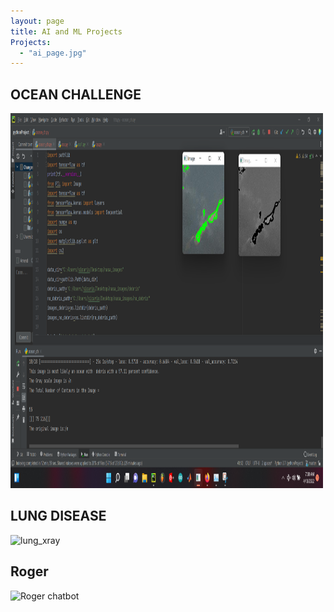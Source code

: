 ```yaml
---
layout: page
title: AI and ML Projects
Projects: 
  - "ai_page.jpg"
---
```


## OCEAN CHALLENGE

<img src="ocean_challenge3.png" alt="Ocean_challenge" width="500" height="600">

## LUNG DISEASE
<img src=".png" alt="lung_xray" width="500" height="600">

## Roger

<img src=".png" alt="Roger chatbot" width="500" height="600">

